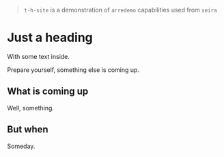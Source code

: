 > `t-h-site` is a demonstration of `arredemo` capabilities used from `xeira`

# Just a heading

With some text inside.

Prepare yourself, something else is coming up.

## What is coming up

Well, something.

## But when

Someday.